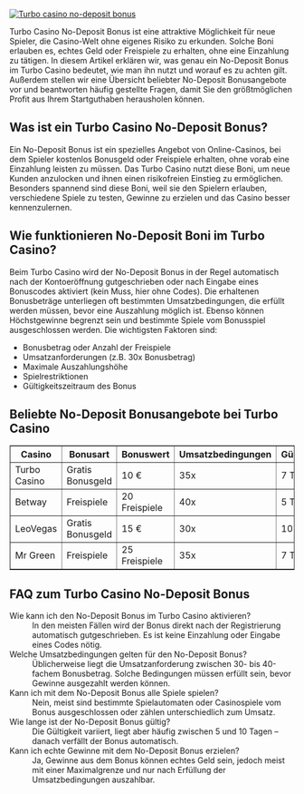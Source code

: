 [![Turbo casino no-deposit bonus](https://123-caf.pages.dev/gitsignup.png)](https://vrmoo.ru/Bt82HjjY)

<p>Turbo Casino No-Deposit Bonus ist eine attraktive Möglichkeit für neue Spieler, die Casino-Welt ohne eigenes Risiko zu erkunden. Solche Boni erlauben es, echtes Geld oder Freispiele zu erhalten, ohne eine Einzahlung zu tätigen. In diesem Artikel erklären wir, was genau ein No-Deposit Bonus im Turbo Casino bedeutet, wie man ihn nutzt und worauf es zu achten gilt. Außerdem stellen wir eine Übersicht beliebter No-Deposit Bonusangebote vor und beantworten häufig gestellte Fragen, damit Sie den größtmöglichen Profit aus Ihrem Startguthaben herausholen können.</p>  <h2>Was ist ein Turbo Casino No-Deposit Bonus?</h2> <p>Ein No-Deposit Bonus ist ein spezielles Angebot von Online-Casinos, bei dem Spieler kostenlos Bonusgeld oder Freispiele erhalten, ohne vorab eine Einzahlung leisten zu müssen. Das Turbo Casino nutzt diese Boni, um neue Kunden anzulocken und ihnen einen risikofreien Einstieg zu ermöglichen. Besonders spannend sind diese Boni, weil sie den Spielern erlauben, verschiedene Spiele zu testen, Gewinne zu erzielen und das Casino besser kennenzulernen.</p>  <h2>Wie funktionieren No-Deposit Boni im Turbo Casino?</h2> <p>Beim Turbo Casino wird der No-Deposit Bonus in der Regel automatisch nach der Kontoeröffnung gutgeschrieben oder nach Eingabe eines Bonuscodes aktiviert (kein Muss, hier ohne Codes). Die erhaltenen Bonusbeträge unterliegen oft bestimmten Umsatzbedingungen, die erfüllt werden müssen, bevor eine Auszahlung möglich ist. Ebenso können Höchstgewinne begrenzt sein und bestimmte Spiele vom Bonusspiel ausgeschlossen werden. Die wichtigsten Faktoren sind:</p> <ul> <li>Bonusbetrag oder Anzahl der Freispiele</li> <li>Umsatzanforderungen (z.B. 30x Bonusbetrag)</li> <li>Maximale Auszahlungshöhe</li> <li>Spielrestriktionen</li> <li>Gültigkeitszeitraum des Bonus</li> </ul>  <h2>Beliebte No-Deposit Bonusangebote bei Turbo Casino</h2> <table border="1" cellspacing="0" cellpadding="6" style="border-collapse:collapse; width:100%;"> <thead> <tr> <th>Casino</th> <th>Bonusart</th> <th>Bonuswert</th> <th>Umsatzbedingungen</th> <th>Gültigkeit</th> </tr> </thead> <tbody> <tr> <td>Turbo Casino</td> <td>Gratis Bonusgeld</td> <td>10 €</td> <td>35x</td> <td>7 Tage</td> </tr> <tr> <td>Betway</td> <td>Freispiele</td> <td>20 Freispiele</td> <td>40x</td> <td>5 Tage</td> </tr> <tr> <td>LeoVegas</td> <td>Gratis Bonusgeld</td> <td>15 €</td> <td>30x</td> <td>10 Tage</td> </tr> <tr> <td>Mr Green</td> <td>Freispiele</td> <td>25 Freispiele</td> <td>35x</td> <td>7 Tage</td> </tr> </tbody> </table>  <h2>FAQ zum Turbo Casino No-Deposit Bonus</h2> <dl>   <dt>Wie kann ich den No-Deposit Bonus im Turbo Casino aktivieren?</dt>   <dd>In den meisten Fällen wird der Bonus direkt nach der Registrierung automatisch gutgeschrieben. Es ist keine Einzahlung oder Eingabe eines Codes nötig.</dd>      <dt>Welche Umsatzbedingungen gelten für den No-Deposit Bonus?</dt>   <dd>Üblicherweise liegt die Umsatzanforderung zwischen 30- bis 40-fachem Bonusbetrag. Solche Bedingungen müssen erfüllt sein, bevor Gewinne ausgezahlt werden können.</dd>      <dt>Kann ich mit dem No-Deposit Bonus alle Spiele spielen?</dt>   <dd>Nein, meist sind bestimmte Spielautomaten oder Casinospiele vom Bonus ausgeschlossen oder zählen unterschiedlich zum Umsatz.</dd>      <dt>Wie lange ist der No-Deposit Bonus gültig?</dt>   <dd>Die Gültigkeit variiert, liegt aber häufig zwischen 5 und 10 Tagen – danach verfällt der Bonus automatisch.</dd>      <dt>Kann ich echte Gewinne mit dem No-Deposit Bonus erzielen?</dt>   <dd>Ja, Gewinne aus dem Bonus können echtes Geld sein, jedoch meist mit einer Maximalgrenze und nur nach Erfüllung der Umsatzbedingungen auszahlbar.</dd> </dl>